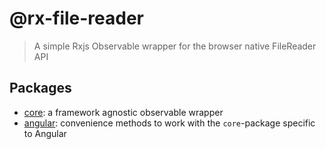 # @rx-file-reader

> A simple Rxjs Observable wrapper for the browser native FileReader API

## Packages

* [core](./packages/rx-file-reader/core/README.md): a framework agnostic observable wrapper 
* [angular](./packages/rx-file-reader/angular/README.md): convenience methods to work with the `core`-package specific to Angular
